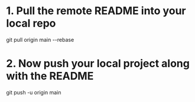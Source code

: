 # 1. Pull the remote README into your local repo
git pull origin main --rebase

# 2. Now push your local project along with the README
git push -u origin main
